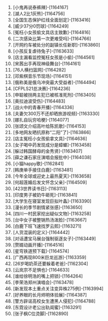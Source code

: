 
1. [小鬼再说泰裤辣]-[1164167]
1. [湖人2比1灰熊]-[1164756]
1. [全国生态保护红线全面划定]-[1163416]
1. [威少37分0罚球]-[1164249]
1. [冤枉小女孩偷文具店主致歉]-[1164816]
1. [二次感染比第一次更难受吗]-[1164766]
1. [开网约车被处分的副镇长任新职]-[1163860]
1. [小孩反复虐待兔子]-[1163633]
1. [店主漏看监控冤枉女孩是小偷]-[1164561]
1. [宋茜出手再现神级舞台]-[1164161]
1. [76人横扫篮网]-[1164282]
1. [邓紫棋音乐节现场]-[1164151]
1. [俄称美是俄乌冲突最大受益者]-[1164494]
1. [CFPLS21总决赛]-[1164236]
1. [申聪被拐两主犯已被核准死刑]-[1163405]
1. [奥拉迪波受伤]-[1164483]
1. [战火中的青春开播]-[1164336]
1. [夫妻欠300万不还却晒旅游视频]-[1163330]
1. [娜扎自玩穷哈梗]-[1164077]
1. [张颂文介绍高叶给陈凯歌]-[1164153]
1. [多地网友晒抗原称“二阳”了]-[1163866]
1. [店主冤枉小女孩偷拿文具]-[1164636]
1. [女子喝中药发现成分是蟑螂]-[1163458]
1. [躲过韩国酵母的金秀贤]-[1163407]
1. [薛之谦石家庄演唱会报批中]-[1164038]
1. [小猫happy歌]-[1162841]
1. [韩庚单手接住白鹿]-[1163481]
1. [今年全球或迎史上最热夏天]-[1163658]
1. [何超莲婚后发文怀念父亲]-[1164509]
1. [423世界读书日]-[1163113]
1. [印度男子被奶牛砸死]-[1163841]
1. [大学生在寝室发现巨拟叶螽]-[1163390]
1. [漫长的季节剧情紧张感]-[1163650]
1. [四川一村民家挖出疑似文物]-[1163258]
1. [台中女子被整锅热汤泼脸]-[1163667]
1. [白鹿下班飞速找罗云熙]-[1163271]
1. [人货混装的定义]-[1164442]
1. [对话遭宝马展台强制驱逐女子]-[1163449]
1. [赘婿动画开播]-[1164516]
1. [星穹铁道预下载]-[1164574]
1. [广西再现800米巨龙巡游]-[1163359]
1. [26岁喝奶茶还要躲着老爸]-[1162304]
1. [云岚宗不足惧也]-[1164633]
1. [谁给徐明浩的嘴上把锁]-[1164264]
1. [李荣浩郑州演唱会]-[1163478]
1. [新发现本土重点关注变异株275例]-[1163994]
1. [好养眼的长月烬明体验展]-[1164387]
1. [警方辟谣高校女生遭黑人侵犯]-[1164788]
1. [东霓设计老公出轨闺蜜]-[1163291]
1. [张子枫C位烫脚]-[1162890]
